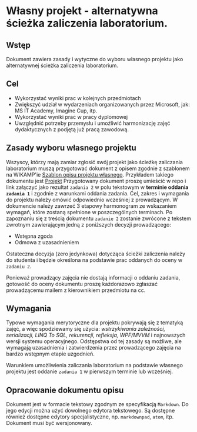 # Własny projekt - alternatywna ścieżka zaliczenia laboratorium.

## Wstęp

Dokument zawiera zasady i wytyczne do wyboru własnego projektu jako alternatywnej ścieżka zaliczenia laboratorium.

## Cel

* Wykorzystać wyniki prac w kolejnych przedmiotach
* Zwiększyć udział w wydarzeniach organizowanych przez Microsoft, jak: MS IT Academy, Imagine Cup, itp.
* Wykorzystać wyniki prac w pracy dyplomowej
* Uwzględnić potrzeby przemysłu i umożliwić harmonizację zajęć dydaktycznych z podjętą już pracą zawodową.

## Zasady wyboru własnego projektu

Wszyscy, którzy mają zamiar zgłosić swój projekt jako ścieżkę zaliczania laboratorium muszą przygotować dokument z opisem zgodnie z szablonem na WIKAMP'ie [Szablon opisu projektu własnego](https://ftims.edu.p.lodz.pl/mod/resource/view.php?id=48803). Przykładem takiego dokumentu jest [Projekt](https://ftims.edu.p.lodz.pl/mod/page/view.php?id=25624) Przygotowany dokument proszę umieścić w repo i link załączyć jako rezultat `zadania 2` w polu tekstowym w **terminie oddania `zadania 1`** i zgodnie z warunkami oddania zadania. Cel, zakres i wymagania do projektu należy omówić odpowiednio wcześniej z prowadzącym. W dokumencie należy zawrzeć 3 etapowy harmonogram ze wskazaniem wymagań, które zostaną spełnione w poszczególnych terminach. Po zapoznaniu się z treścią dokumentu `zadanie 2` zostanie zwrócone z tekstem zwrotnym zawierającym jedną z poniższych decyzji prowadzącego:

* Wstępna zgoda
* Odmowa z uzasadnieniem

Ostateczna decyzja (zero jedynkowa) dotycząca ścieżki zaliczenia należy do studenta i będzie określona na podstawie prac oddanych do oceny w `zadaniu 2`.

Ponieważ prowadzący zajęcia nie dostają informacji o oddaniu zadania, gotowość do oceny dokumentu proszę każdorazowo zgłaszać prowadzącemu mailem z kierownikiem przedmiotu na cc.

## Wymagania

Typowe wymagania merytoryczne dla projektu pokrywają się z tematyką zajęć, a więc spodziewamy się użycia: *wstrzykiwania zależności, serializacji, LINQ To SQL, rekurencji, refleksja, WPF/MVVM* i najnowszych wersji systemu operacyjnego. Odstępstwa od tej zasady są możliwe, ale wymagają uzasadnienia i zatwierdzenia przez prowadzącego zajęcia na bardzo wstępnym etapie uzgodnień.

Warunkiem umożliwienia zaliczania laboratorium na podstawie własnego projektu jest oddanie `zadania 1` w pierwszym terminie lub wcześniej.

## Opracowanie dokumentu opisu

Dokument jest w formacie tekstowy zgodnym ze specyfikacją `Markdown`. Do jego edycji można użyć dowolnego edytora tekstowego.  Są dostępne również dostępne edytory specjalistyczne, np. `markdownpad`, `atom`, itp. Dokument musi być wersjonowany.

